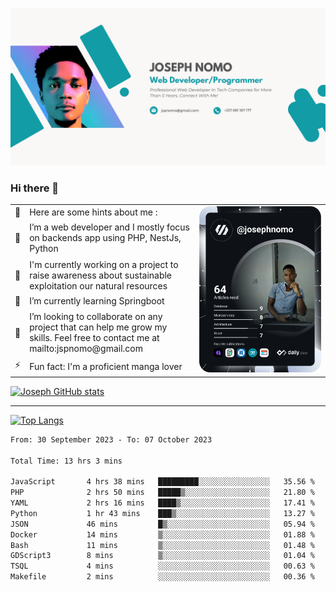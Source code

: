 ![Banner of my profile!](/Joseph_NOMO_NEW.png "Banner")

### Hi there 👋

<!--- | --  | 👋  | Here are some hints about me :                                                                                                 | <td rowspan=6><img src="/devcard.svg" width="400" alt="Joseph NOMO's Dev Card"/></td> |
| --- | --- | ------------------------------------------------------------------------------------------------------------------------------ | ------------------------------------------------------------------------------------- |
| --  | 🔭  | I’m a web developer and I mostly focus on backends app using PHP, NestJs, Python                                               |
| --  | 🦁  | I'm currently working on a project to raise awareness about sustainable exploitation our natural resources                     |
| --  | 🌱  | I’m currently learning Springboot                                                                                              |
| --  | 👯  | I’m looking to collaborate on any project that can help me grow my skills. Feel free to contact me at mailto:jspnomo@gmail.com |
| --  | ⚡  | Fun fact: I'm a proficient manga lover                                                                                         |
--->

<table>
    <tr>
        <td width="1%">👋</td>
        <td width="55%">Here are some hints about me :</td>
        <td rowspan=6 width="44%"><img src="/devcard.svg" width="400" alt="Joseph NOMO's Dev Card"/></td>
    </tr>
    <tr>
        <td>🔭</td>
        <td>I’m a web developer and I mostly focus on backends app using PHP, NestJs, Python</td>
    </tr>
    <tr>
        <td>🦁</td>
        <td>I'm currently working on a project to raise awareness about sustainable exploitation our natural resources</td>
    </tr>
    <tr>
        <td>🌱</td>
        <td>I’m currently learning Springboot</td>
    </tr>
    <tr>
        <td>👯</td>
        <td>I’m looking to collaborate on any project that can help me grow my skills. Feel free to contact me at mailto:jspnomo@gmail.com</td>
    </tr>
    <tr>
        <td>⚡</td>
        <td>Fun fact: I'm a proficient manga lover</td>
    </tr>

</table>

[![Joseph GitHub stats](https://github-readme-stats-seven-sigma-53.vercel.app/api?username=Jspascal)](https://github.com/Jspascal/github-readme-stats)

---

[![Top Langs](https://github-readme-stats-seven-sigma-53.vercel.app/api/top-langs/?username=Jspascal&layout=compact)](https://github.com/Jspascal/github-readme-stats)

<!--START_SECTION:waka-->

```txt
From: 30 September 2023 - To: 07 October 2023

Total Time: 13 hrs 3 mins

JavaScript       4 hrs 38 mins   █████████░░░░░░░░░░░░░░░░   35.56 %
PHP              2 hrs 50 mins   █████▒░░░░░░░░░░░░░░░░░░░   21.80 %
YAML             2 hrs 16 mins   ████▒░░░░░░░░░░░░░░░░░░░░   17.41 %
Python           1 hr 43 mins    ███▒░░░░░░░░░░░░░░░░░░░░░   13.27 %
JSON             46 mins         █▒░░░░░░░░░░░░░░░░░░░░░░░   05.94 %
Docker           14 mins         ▒░░░░░░░░░░░░░░░░░░░░░░░░   01.88 %
Bash             11 mins         ▒░░░░░░░░░░░░░░░░░░░░░░░░   01.48 %
GDScript3        8 mins          ▒░░░░░░░░░░░░░░░░░░░░░░░░   01.04 %
TSQL             4 mins          ░░░░░░░░░░░░░░░░░░░░░░░░░   00.63 %
Makefile         2 mins          ░░░░░░░░░░░░░░░░░░░░░░░░░   00.36 %
```

<!--END_SECTION:waka-->
